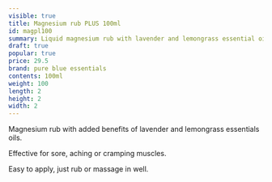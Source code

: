 ```yaml
---
visible: true
title: Magnesium rub PLUS 100ml
id: magpl100
summary: Liquid magnesium rub with lavender and lemongrass essential oils
draft: true
popular: true
price: 29.5
brand: pure blue essentials
contents: 100ml
weight: 100
length: 2
height: 2
width: 2
---
```

Magnesium rub with added benefits of lavender and lemongrass essentials oils.  

Effective for sore, aching or cramping muscles.

Easy to apply, just rub or massage in well.